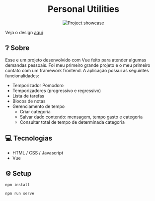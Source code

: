 <h1 align="center">Personal Utilities</h1>

<div align="center">
  
[![Project showcase](https://img.youtube.com/vi/PQU1_LLPxgI/0.jpg)](https://www.youtube.com/watch?v=PQU1_LLPxgI)
</div>
  
Veja o design [aqui](https://www.figma.com/file/bKb3KBaDXra06tUsDATf6y/New-Tab-Extra-Utilities?node-id=22%3A1)

## ❔ Sobre

Esse e um projeto desenvolvido com Vue feito para atender algumas demandas pessoais. Foi meu primeiro grande projeto e o meu primeiro contato com um framework frontend. A aplicação possui as seguintes funcionalidades: 

- Temporizador Pomodoro
- Temporizadores (progressivo e regressivo)
- Lista de tarefas
- Blocos de notas
- Gerenciamento de tempo
  - Criar categoria
  - Salvar dado contendo: mensagem, tempo gasto e categoria
  - Consultar total de tempo de determinada categoria

## 💻 Tecnologias

- HTML / CSS / Javascript
- Vue

## ⚙ Setup
```
npm install

npm run serve
```
